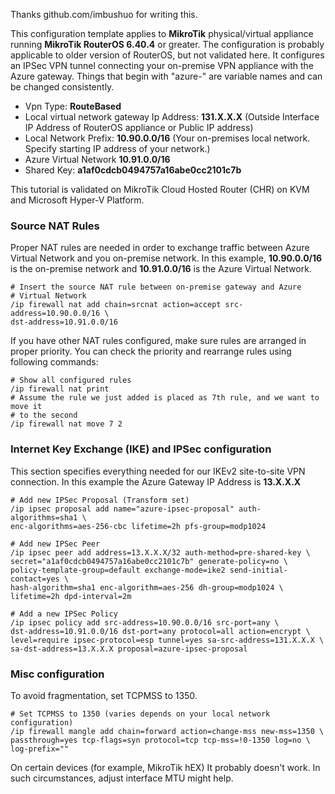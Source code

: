Thanks github.com/imbushuo for writing this.

This configuration template applies to **MikroTik** physical/virtual appliance running **MikroTik RouterOS 6.40.4** or greater. The configuration is probably applicable to older version of RouterOS, but not validated here. It configures an IPSec VPN tunnel connecting your on-premise VPN appliance with the Azure gateway. Things that begin with "azure-" are variable names and can be changed consistently.

- Vpn Type: **RouteBased**
- Local virtual network gateway Ip Address: **131.X.X.X** (Outside Interface IP Address of RouterOS appliance or Public IP address)
- Local Network Prefix: **10.90.0.0/16** (Your on-premises local network. Specify starting IP address of your network.)
- Azure Virtual Network **10.91.0.0/16**
- Shared Key: **a1af0cdcb0494757a16abe0cc2101c7b**

This tutorial is validated on MikroTik Cloud Hosted Router (CHR) on KVM and Microsoft Hyper-V Platform.


### Source NAT Rules ###

Proper NAT rules are needed in order to exchange traffic between Azure Virtual Network and you on-premise network. In this example, **10.90.0.0/16** is the on-premise network and **10.91.0.0/16** is the Azure Virtual Network.

    # Insert the source NAT rule between on-premise gateway and Azure
    # Virtual Network
    /ip firewall nat add chain=srcnat action=accept src-address=10.90.0.0/16 \
    dst-address=10.91.0.0/16

If you have other NAT rules configured, make sure rules are arranged in proper priority. You can check the priority and rearrange rules using following commands:

    # Show all configured rules
    /ip firewall nat print
    # Assume the rule we just added is placed as 7th rule, and we want to move it
    # to the second
    /ip firewall nat move 7 2

### Internet Key Exchange (IKE) and IPSec configuration ###

This section specifies everything needed for our IKEv2 site-to-site VPN connection. In this example the Azure Gateway IP Address is **13.X.X.X**

    # Add new IPSec Proposal (Transform set)
    /ip ipsec proposal add name="azure-ipsec-proposal" auth-algorithms=sha1 \
    enc-algorithms=aes-256-cbc lifetime=2h pfs-group=modp1024

    # Add new IPSec Peer
    /ip ipsec peer add address=13.X.X.X/32 auth-method=pre-shared-key \
    secret="a1af0cdcb0494757a16abe0cc2101c7b" generate-policy=no \
    policy-template-group=default exchange-mode=ike2 send-initial-contact=yes \
    hash-algorithm=sha1 enc-algorithm=aes-256 dh-group=modp1024 \
    lifetime=2h dpd-interval=2m

    # Add a new IPSec Policy
    /ip ipsec policy add src-address=10.90.0.0/16 src-port=any \
    dst-address=10.91.0.0/16 dst-port=any protocol=all action=encrypt \
    level=require ipsec-protocol=esp tunnel=yes sa-src-address=131.X.X.X \
    sa-dst-address=13.X.X.X proposal=azure-ipsec-proposal

### Misc configuration ###

To avoid fragmentation, set TCPMSS to 1350.

    # Set TCPMSS to 1350 (varies depends on your local network configuration)
    /ip firewall mangle add chain=forward action=change-mss new-mss=1350 \
    passthrough=yes tcp-flags=syn protocol=tcp tcp-mss=!0-1350 log=no \
    log-prefix=""

On certain devices (for example, MikroTik hEX) It probably doesn't work. 
In such circumstances, adjust interface MTU might help.